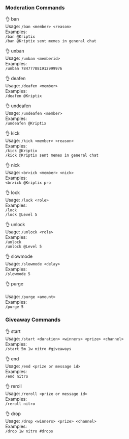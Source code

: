 
### Moderation Commands


👌 ban <br>
Usage: `/ban <member> <reason>`<br>
Examples:<br>
`/ban @Kriptix`<br>
`/ban @Kriptix sent memes in general chat`<br>


👌 unban<br>
Usage: `/unban <memberid>`<br>
Examples:<br>
`/unban 784777881912999976`<br>


👌 deafen<br>
Usage: `/deafen <member>`<br>
Examples:<br>
`/deafen @Kriptix`<br>


👌 undeafen<br>
Usage: `/undeafen <member>`<br>
Examples:<br>
`/undeafen @Kriptix`<br>


👌 kick<br>
Usage: `/kick <member> <reason>`<br>
Examples:<br>
`/kick @Kriptix`<br>
`/kick @Kriptix sent memes in general chat`<br>


👌 nick<br>
Usage: `<br>ick <member> <nick>`<br>
Examples:<br>
`<br>ick @Kriptix pro`<br>


👌 lock<br>
Usage: `/lock <role>`<br>
Examples:<br>
`/lock`<br>
`/lock @Level 5`<br>


👌 unlock<br>
Usage: `/unlock <role>`<br>
Examples:<br>
`/unlock`<br>
`/unlock @Level 5`<br>


👌 slowmode<br>
Usage: `/slowmode <delay>`<br>
Examples: <br>
`/slowmode 5`<br>


👌 purge<br><br>
Usage: `/purge <amount>`<br>
Examples: <br>
`/purge 5` 


### Giveaway Commands

👌 start<br>
Usage: `/start <duration> <winners> <prize> <channel>`<br>
Examples:<br>
`/start 5m 1w nitro #giveaways`<br>


👌 end<br>
Usage: `/end <prize or message id>`<br>
Examples:<br>
`/end nitro`<br>


👌 reroll<br>
Usage: `/reroll <prize or message id>`<br>
Examples:<br>
`/reroll nitro`<br>


👌 drop<br>
Usage: `/drop <winners> <prize> <channel>`<br>
Examples:<br>
`/drop 1w nitro #drops`
